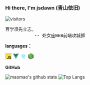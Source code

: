 ### Hi there, I'm jsdawn (青山依旧)

![visitors](https://visitor-badge.laobi.icu/badge?page_id=jsdawn.qingshan)

<pre>
百学须先立志。
           -- 处女座WEB前端攻城狮
</pre>

**languages：**

<i><img width=20 height=20 src="https://raw.githubusercontent.com/github/explore/80688e429a7d4ef2fca1e82350fe8e3517d3494d/topics/javascript/javascript.png" /></i>
<i><img width=20 height=20 src="https://raw.githubusercontent.com/github/explore/80688e429a7d4ef2fca1e82350fe8e3517d3494d/topics/vue/vue.png" /></i>
<i><img width=20 height=20 src="https://raw.githubusercontent.com/github/explore/80688e429a7d4ef2fca1e82350fe8e3517d3494d/topics/react/react.png" /></i>
<i><img width=20 height=20 src="https://raw.githubusercontent.com/github/explore/80688e429a7d4ef2fca1e82350fe8e3517d3494d/topics/nodejs/nodejs.png" /></i>

**GitHub**

![maomao's github stats](https://github-readme-stats.vercel.app/api?username=jsdawn&show_icons=true&hide_title=true)
![Top Langs](https://github-readme-stats.vercel.app/api/top-langs/?username=jsdawn&layout=compact)
